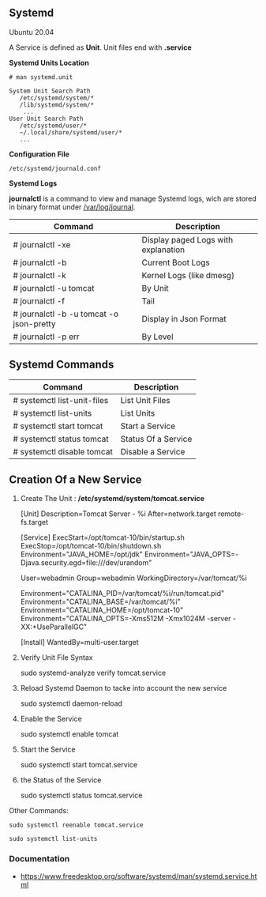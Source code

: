 
## Systemd
Ubuntu 20.04

A Service is defined as **Unit**. Unit files end with **.service**

**Systemd Units Location**
   
	# man systemd.unit

	System Unit Search Path
       /etc/systemd/system/*
	   /lib/systemd/system/*
		...
	User Unit Search Path
       /etc/systemd/user/*
       ~/.local/share/systemd/user/*
	   ...

**Configuration File**

	/etc/systemd/journald.conf

**Systemd Logs**

**journalctl** is a command to view and manage Systemd logs, wich are stored in binary format under <ins>/var/log/journal</ins>.

| Command             | Description                               |
| ------------------- | ----------------------------------------- |
| # journalctl -xe    | Display paged Logs with explanation       |
| # journalctl -b     | Current Boot Logs                         |
| # journalctl -k     | Kernel Logs (like dmesg)                  |
| # journalctl -u tomcat                      | By Unit                |
| # journalctl -f                             |Tail                    |
| # journalctl -b  -u tomcat -o json-pretty   | Display in Json Format |
| # journalctl -p err                         | By Level               |


## Systemd Commands
| Command             | Description                               |
| ------------------- | ----------------------------------------- |
| # systemctl list-unit-files |  List Unit Files |
| # systemctl list-units  |  List Units  |
| # systemctl start tomcat  |  Start a Service  |
| # systemctl status tomcat  |  Status Of a Service  |
| # systemctl disable tomcat  |  Disable a Service  |

##  Creation  Of a New Service

1. Create The Unit : **/etc/systemd/system/tomcat.service**

    [Unit]
	Description=Tomcat Server - %i
	After=network.target remote-fs.target 
	    
	[Service]
	ExecStart=/opt/tomcat-10/bin/startup.sh
	ExecStop=/opt/tomcat-10/bin/shutdown.sh
	Environment="JAVA_HOME=/opt/jdk"
	Environment="JAVA_OPTS=-Djava.security.egd=file:///dev/urandom"

	User=webadmin
	Group=webadmin
	WorkingDirectory=/var/tomcat/%i


	Environment="CATALINA_PID=/var/tomcat/%i/run/tomcat.pid"
	Environment="CATALINA_BASE=/var/tomcat/%i"
	Environment="CATALINA_HOME=/opt/tomcat-10"
	Environment="CATALINA_OPTS=-Xms512M -Xmx1024M -server -XX:+UseParallelGC"



	[Install]
	WantedBy=multi-user.target

2. Verify Unit File Syntax

	sudo systemd-analyze verify tomcat.service

3. Reload Systemd Daemon to tacke into account the new service

	sudo systemctl daemon-reload

4. Enable the Service

	sudo systemctl enable tomcat

5. Start the Service

	sudo systemctl start tomcat.service

6. the Status of the Service 

	sudo systemctl status tomcat.service

Other Commands:

	sudo systemctl reenable tomcat.service

	sudo systemctl list-units



### Documentation
- https://www.freedesktop.org/software/systemd/man/systemd.service.html


